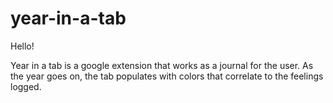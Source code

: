 # year-in-a-tab

Hello!

Year in a tab is a google extension that works as a journal for the user.
As the year goes on, the tab populates with colors that correlate to the feelings logged.
